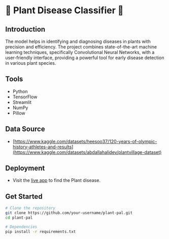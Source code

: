 # 🌱 Plant Disease Classifier 🌿

## Introduction

The model helps in identifying and diagnosing diseases in plants with precision and efficiency. The project combines state-of-the-art machine learning techniques, specifically Convolutional Neural Networks, with a user-friendly interface, providing a powerful tool for early disease detection in various plant species.


## Tools

- Python 
- TensorFlow
- Streamlit
- NumPy
- Pillow

## Data Source
- [https://www.kaggle.com/datasets/heesoo37/120-years-of-olympic-history-athletes-and-results](https://www.kaggle.com/datasets/abdallahalidev/plantvillage-dataset)

## Deployment
- Visit the [live app](https://findplantdisease.onrender.com) to find the Plant disease.

## Get Started

```bash
# Clone the repository
git clone https://github.com/your-username/plant-pal.git
cd plant-pal

# Dependencies
pip install -r requirements.txt
